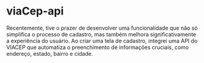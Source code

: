 # viaCep-api
 Recentemente, tive o prazer de desenvolver uma funcionalidade que não só simplifica o processo de cadastro, mas também melhora significativamente a experiência do usuário. Ao criar uma tela de cadastro, integrei uma API do VIACEP que automatiza o preenchimento de informações cruciais, como endereço, estado, bairro e cidade.
